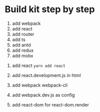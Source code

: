 # Build kit step by step

1. add webpack
2. add react
3. add router
4. add ts
5. add antd
6. add redux
7. add mobx

1)  add react `yarn add react`
2)  add react.development.js in html

3)  add webpack webpack-cli
4)  add webpack.dev.js as config
5)  add react-dom for react-dom.render
